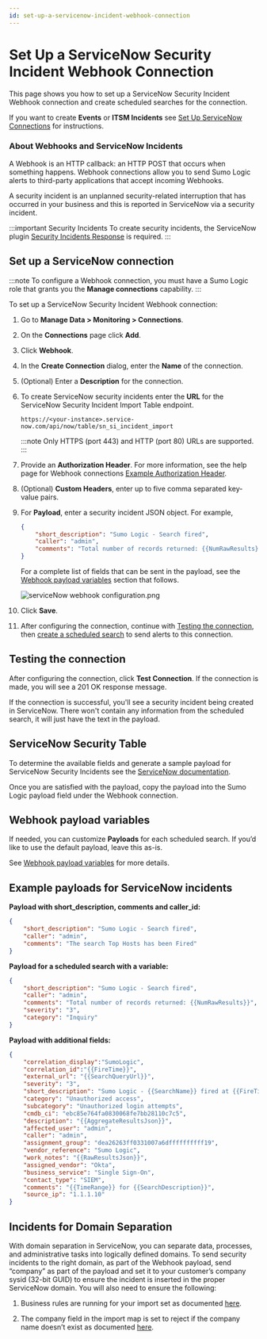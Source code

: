 ```yaml
---
id: set-up-a-servicenow-incident-webhook-connection
---
```


# Set Up a ServiceNow Security Incident Webhook Connection

This page shows you how to set up a ServiceNow Security Incident Webhook connection and create scheduled searches for the connection.

If you want to create **Events** or **ITSM Incidents** see [Set Up ServiceNow Connections](set-up-servicenow-connections.md) for instructions.

### About Webhooks and ServiceNow Incidents

A Webhook is an HTTP callback: an HTTP POST that occurs when something happens. Webhook connections allow you to send Sumo Logic alerts to third-party applications that accept incoming Webhooks.

A security incident is an unplanned security-related interruption that has occurred in your business and this is reported in ServiceNow via a security incident.

:::important Security Incidents
To create security incidents, the ServiceNow plugin [Security Incidents Response](http://docs.servicenow.com/?context=Security_incident) is required.
:::

## Set up a ServiceNow connection

:::note
To configure a Webhook connection, you must have a Sumo Logic role that grants you the **Manage connections** capability.
:::

To set up a ServiceNow Security Incident Webhook connection:

1. Go to **Manage Data \> Monitoring \> Connections**.
1. On the **Connections** page click **Add**.
1. Click **Webhook**.
1. In the **Create Connection** dialog, enter the **Name** of the connection.
1. (Optional) Enter a **Description** for the connection.
1. To create ServiceNow security incidents enter the **URL** for the ServiceNow Security Incident Import Table endpoint. 

    ```
    https://<your-instance>.service-now.com/api/now/table/sn_si_incident_import 
    ```

    :::note
    Only HTTPS (port 443) and HTTP (port 80) URLs are supported.
    :::

1. Provide an **Authorization Header**. For more information, see the help page for Webhook connections [Example Authorization Header](../webhook-connections/set-up-webhook-connections.md).
1. (Optional) **Custom Headers**, enter up to five comma separated key-value pairs.
1. For **Payload**, enter a security incident JSON object. For example,

    ```json
    {
        "short_description": "Sumo Logic - Search fired",
        "caller": "admin",
        "comments": "Total number of records returned: {{NumRawResults}}"
    }
    ```

    For a complete list of fields that can be sent in the payload, see the [Webhook payload variables](#webhook-payload-variables) section that follows.

    ![serviceNow webhook configuration.png](/img/connection-and-integration/serviceNow-webhook-configuration.png)

1. Click **Save**.
1. After configuring the connection, continue with [Testing the connection](#testing-the-connection), then [create a scheduled search](../webhook-connections/schedule-searches-webhook-connections.md) to send alerts to this connection.

## Testing the connection

After configuring the connection, click **Test Connection**. If the connection is made, you will see a 201 OK response message.

If the connection is successful, you'll see a security incident being created in ServiceNow. There won't contain any information from the scheduled search, it will just have the text in the payload.

## ServiceNow Security Table

To determine the available fields and generate a sample payload for ServiceNow Security Incidents see the [ServiceNow documentation](https://docs.servicenow.com/bundle/newyork-application-development/page/integrate/inbound-rest/concept/use-REST-API-Explorer.html#use-REST-API-Explorer).

Once you are satisfied with the payload, copy the payload into the Sumo Logic payload field under the Webhook connection.

## Webhook payload variables

If needed, you can customize **Payloads** for each scheduled search. If you’d like to use the default payload, leave this as-is.

See [Webhook payload variables](../webhook-connections/set-up-webhook-connections.md) for more details. 

## Example payloads for ServiceNow incidents

**Payload with short_description, comments and caller_id:**

```json
{
    "short_description": "Sumo Logic - Search fired",
    "caller": "admin",
    "comments": "The search Top Hosts has been Fired"
}
```

**Payload for a scheduled search with a variable:**

```json
{
    "short_description": "Sumo Logic - Search fired",
    "caller": "admin",
    "comments": "Total number of records returned: {{NumRawResults}}",
    "severity": "3",
    "category": "Inquiry"
}  
```

**Payload with additional fields:**

```json
{
    "correlation_display":"SumoLogic",
    "correlation_id":"{{FireTime}}",
    "external_url": "{{SearchQueryUrl}}",
    "severity": "3",
    "short_description": "Sumo Logic - {{SearchName}} fired at {{FireTime}}",
    "category": "Unauthorized access",
    "subcategory": "Unauthorized login attempts",
    "cmdb_ci": "ebc85e764fa0830068fe7bb28110c7c5",
    "description": "{{AggregateResultsJson}}",
    "affected_user": "admin",
    "caller": "admin",
    "assignment_group": "dea26263ff0331007a6dffffffffff19",
    "vendor_reference": "Sumo Logic",
    "work_notes": "{{RawResultsJson}}",
    "assigned_vendor": "Okta",
    "business_service": "Single Sign-On",
    "contact_type": "SIEM",
    "comments": "{{TimeRange}} for {{SearchDescription}}",
    "source_ip": "1.1.1.10"
}
```

## Incidents for Domain Separation

With domain separation in ServiceNow, you can separate data, processes, and administrative tasks into logically defined domains. To send security incidents to the right domain, as part of the Webhook payload, send “company” as part of the payload and set it to your customer’s company sysid (32-bit GUID) to ensure the incident is inserted in the proper ServiceNow domain. You will also need to ensure the following:

1.  Business rules are running for your import set as documented [here](https://docs.servicenow.com/bundle/newyork-platform-administration/page/script/server-scripting/task/t_CreateATransformMap.html). 

2.  The company field in the import map is set to reject if the company name doesn’t exist as documented [here](https://docs.servicenow.com/bundle/newyork-platform-administration/page/integrate/ldap/task/t_SetChoiceAction.html). 
